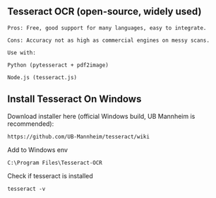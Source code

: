 ## Tesseract OCR (open-source, widely used)

    Pros: Free, good support for many languages, easy to integrate.

    Cons: Accuracy not as high as commercial engines on messy scans.

    Use with:

    Python (pytesseract + pdf2image)

    Node.js (tesseract.js)

## Install Tesseract On Windows

Download installer here (official Windows build, UB Mannheim is recommended):

    https://github.com/UB-Mannheim/tesseract/wiki

Add to Windows env
    
    C:\Program Files\Tesseract-OCR

Check if tesseract is installed

    tesseract -v
